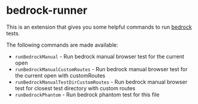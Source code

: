 # bedrock-runner

This is an extension that gives you some helpful commands to run [bedrock](https://github.com/ephox/bedrock) tests.

The following commands are made available:

* `runBedrockManual` - Run bedrock manual browser test for the current open
* `runBedrockManualCustomRoutes` - Run bedrock manual browser test for the current open with customRoutes
* `runBedrockManualTestDirCustomRoutes` - Run bedrock manual browser test for closest test directory with custom routes
* `runBedrockPhantom` - Run bedrock phantom test for this file